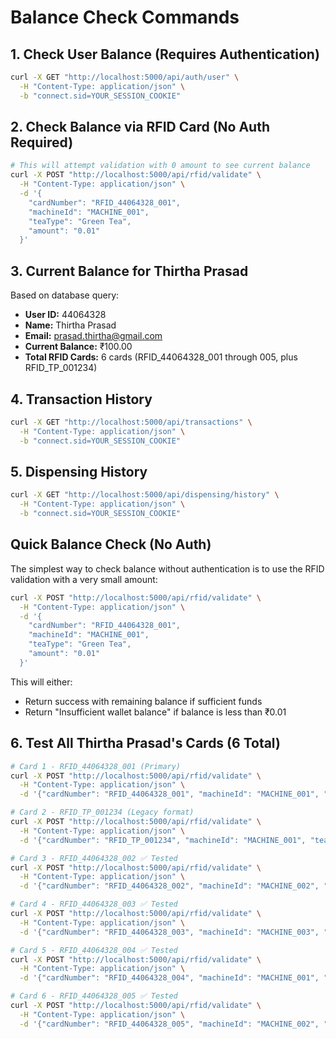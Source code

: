 # Balance Check Commands

## 1. Check User Balance (Requires Authentication)
```bash
curl -X GET "http://localhost:5000/api/auth/user" \
  -H "Content-Type: application/json" \
  -b "connect.sid=YOUR_SESSION_COOKIE"
```

## 2. Check Balance via RFID Card (No Auth Required)
```bash
# This will attempt validation with 0 amount to see current balance
curl -X POST "http://localhost:5000/api/rfid/validate" \
  -H "Content-Type: application/json" \
  -d '{
    "cardNumber": "RFID_44064328_001",
    "machineId": "MACHINE_001",
    "teaType": "Green Tea",
    "amount": "0.01"
  }'
```

## 3. Current Balance for Thirtha Prasad
Based on database query:
- **User ID:** 44064328
- **Name:** Thirtha Prasad
- **Email:** prasad.thirtha@gmail.com
- **Current Balance:** ₹100.00
- **Total RFID Cards:** 6 cards (RFID_44064328_001 through 005, plus RFID_TP_001234)

## 4. Transaction History
```bash
curl -X GET "http://localhost:5000/api/transactions" \
  -H "Content-Type: application/json" \
  -b "connect.sid=YOUR_SESSION_COOKIE"
```

## 5. Dispensing History
```bash
curl -X GET "http://localhost:5000/api/dispensing/history" \
  -H "Content-Type: application/json" \
  -b "connect.sid=YOUR_SESSION_COOKIE"
```

## Quick Balance Check (No Auth)
The simplest way to check balance without authentication is to use the RFID validation with a very small amount:

```bash
curl -X POST "http://localhost:5000/api/rfid/validate" \
  -H "Content-Type: application/json" \
  -d '{
    "cardNumber": "RFID_44064328_001",
    "machineId": "MACHINE_001",
    "teaType": "Green Tea",
    "amount": "0.01"
  }'
```

This will either:
- Return success with remaining balance if sufficient funds
- Return "Insufficient wallet balance" if balance is less than ₹0.01

## 6. Test All Thirtha Prasad's Cards (6 Total)
```bash
# Card 1 - RFID_44064328_001 (Primary)
curl -X POST "http://localhost:5000/api/rfid/validate" \
  -H "Content-Type: application/json" \
  -d '{"cardNumber": "RFID_44064328_001", "machineId": "MACHINE_001", "teaType": "Green Tea", "amount": "5.00"}'

# Card 2 - RFID_TP_001234 (Legacy format)
curl -X POST "http://localhost:5000/api/rfid/validate" \
  -H "Content-Type: application/json" \
  -d '{"cardNumber": "RFID_TP_001234", "machineId": "MACHINE_001", "teaType": "Masala Chai", "amount": "7.00"}'

# Card 3 - RFID_44064328_002 ✅ Tested
curl -X POST "http://localhost:5000/api/rfid/validate" \
  -H "Content-Type: application/json" \
  -d '{"cardNumber": "RFID_44064328_002", "machineId": "MACHINE_002", "teaType": "Earl Grey", "amount": "6.00"}'

# Card 4 - RFID_44064328_003 ✅ Tested
curl -X POST "http://localhost:5000/api/rfid/validate" \
  -H "Content-Type: application/json" \
  -d '{"cardNumber": "RFID_44064328_003", "machineId": "MACHINE_003", "teaType": "Oolong Tea", "amount": "8.00"}'

# Card 5 - RFID_44064328_004 ✅ Tested
curl -X POST "http://localhost:5000/api/rfid/validate" \
  -H "Content-Type: application/json" \
  -d '{"cardNumber": "RFID_44064328_004", "machineId": "MACHINE_001", "teaType": "Black Tea", "amount": "5.50"}'

# Card 6 - RFID_44064328_005 ✅ Tested
curl -X POST "http://localhost:5000/api/rfid/validate" \
  -H "Content-Type: application/json" \
  -d '{"cardNumber": "RFID_44064328_005", "machineId": "MACHINE_002", "teaType": "Chamomile", "amount": "7.50"}'
```